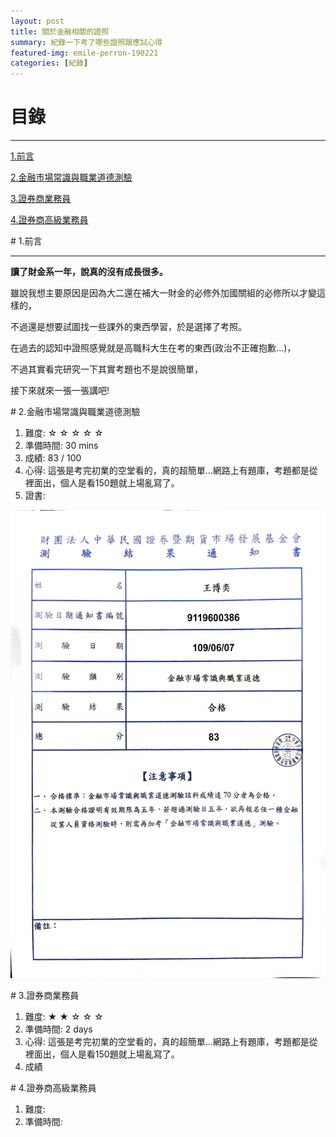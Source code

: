 ```yaml
---
layout: post
title: 關於金融相關的證照
summary: 紀錄一下考了哪些證照跟應試心得
featured-img: emile-perron-190221
categories: [紀錄]
---
```


# 目錄

***

[1.前言](1.前言)

[2.金融市場常識與職業道德測驗](2.金融市場常識與職業道德測驗)

[3.證券商業務員](3.證券商業務員)

[4.證券商高級業務員](4.證券商高級業務員)


<a name="1.前言"/>
# 1.前言

***

**讀了財金系一年，說真的沒有成長很多。**

雖說我想主要原因是因為大二還在補大一財金的必修外加國關組的必修所以才變這樣的，

不過還是想要試圖找一些課外的東西學習，於是選擇了考照。

在過去的認知中證照感覺就是高職科大生在考的東西(政治不正確抱歉...)，

不過其實看完研究一下其實考題也不是說很簡單，

接下來就來一張一張講吧!

<a name="2.金融市場常識與職業道德測驗"/>
# 2.金融市場常識與職業道德測驗

1. 難度: ☆ ☆ ☆ ☆ ☆
2. 準備時間: 30 mins
3. 成績: 83 / 100
4. 心得: 這張是考完初業的空堂看的，真的超簡單...網路上有題庫，考題都是從裡面出，個人是看150題就上場亂寫了。
5. 證書:

![image](https://raw.githubusercontent.com/poi0905/blog/master/assets/img/posts/金融市場嘗試與職業道德.jpg)


<a name="3.證券商業務員"/>
# 3.證券商業務員

1. 難度: ★ ★ ☆ ☆ ☆
2. 準備時間: 2 days
3. 心得: 這張是考完初業的空堂看的，真的超簡單...網路上有題庫，考題都是從裡面出，個人是看150題就上場亂寫了。
4. 成績

<a name="4.證券商高級業務員"/>
# 4.證券商高級業務員

1. 難度:
2. 準備時間:




